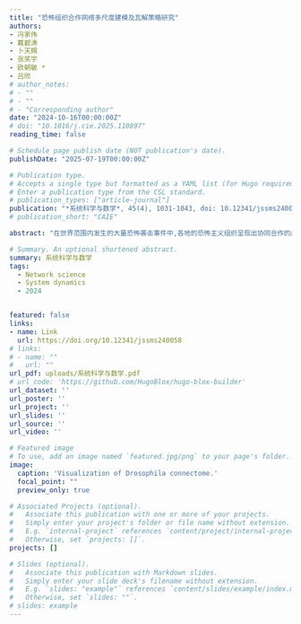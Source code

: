 ```yaml
---
title: "恐怖组织合作网络多尺度建模及瓦解策略研究"
authors:
- 冯家伟
- 戴碧涛
- 卜天赐
- 张笑宇
- 欧朝敏 *
- 吕欣
# author_notes:
# - ""
# - ""
# - "Corresponding author"
date: "2024-10-16T00:00:00Z"
# doi: "10.1016/j.cie.2025.110897"
reading_time: false

# Schedule page publish date (NOT publication's date).
publishDate: "2025-07-19T00:00:00Z"

# Publication type.
# Accepts a single type but formatted as a YAML list (for Hugo requirements).
# Enter a publication type from the CSL standard.
# publication_types: ["article-journal"]
publication: "*系统科学与数学*, 45(4), 1031-1043, doi: 10.12341/jssms240058"
# publication_short: "CAIE"

abstract: "在世界范围内发生的大量恐怖袭击事件中,各地的恐怖主义组织呈现出协同合作的趋势,对国际反恐工作提出了巨大的挑战.基于全球恐怖主义数据库GTD,本文从2001年至2018年全球发生的121,074起恐怖袭击事件中构建了恐怖组织合作演化网络,并对该网络进行时序拓扑结构分析.根据恐怖组织合作特性,将网络按照3年为一个时间切片进行划分,从多尺度对恐怖组织社团流动规律进行建模.分析结果表明,随着时间推移,恐怖组织合作网络的鲁棒性也在不断增强,因此有必要提出相应的策略对其进行瓦解.针对恐怖组织合作网络中影响力不断扩大的最大连通子网络,本文提出了一种基于社团结构的邻域中心性指标(CSNC)以度量最大连通片节点的重要性.基于该指标的网络瓦解策略在2001-2018年恐怖组织合作网络仿真实验中得到的R值与多种基准策略相比,最高降低了16.45%,证明基于CSNC的瓦解策略可以实现对恐怖分子合作网络更有效的瓦解."

# Summary. An optional shortened abstract.
summary: 系统科学与数学
tags:
  - Network science
  - System dynamics
  - 2024


featured: false
links:
- name: Link
  url: https://doi.org/10.12341/jssms240058
# links:
# - name: ""
#   url: ""
url_pdf: uploads/系统科学与数学.pdf
# url_code: 'https://github.com/HugoBlox/hugo-blox-builder'
url_dataset: ''
url_poster: ''
url_project: ''
url_slides: ''
url_source: ''
url_video: ''

# Featured image
# To use, add an image named `featured.jpg/png` to your page's folder. 
image:
  caption: 'Visualization of Drosophila connectome.'
  focal_point: ""
  preview_only: true

# Associated Projects (optional).
#   Associate this publication with one or more of your projects.
#   Simply enter your project's folder or file name without extension.
#   E.g. `internal-project` references `content/project/internal-project/index.md`.
#   Otherwise, set `projects: []`.
projects: []

# Slides (optional).
#   Associate this publication with Markdown slides.
#   Simply enter your slide deck's filename without extension.
#   E.g. `slides: "example"` references `content/slides/example/index.md`.
#   Otherwise, set `slides: ""`.
# slides: example
---
```


<!-- {{% callout note %}}
Click the *Cite* button above to demo the feature to enable visitors to import publication metadata into their reference management software.
{{% /callout %}}

{{% callout note %}}
Create your slides in Markdown - click the *Slides* button to check out the example.
{{% /callout %}} -->
<!-- 
Add the publication's **full text** or **supplementary notes** here. You can use rich formatting such as including [code, math, and images](https://docs.hugoblox.com/content/writing-markdown-latex/). -->

